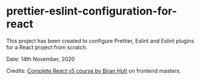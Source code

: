# prettier-eslint-configuration-for-react

This project has been created to configure Prettier, Eslint and Eslint plugins for a React project from scratch.

Date: 14th November, 2020

Credits: [Complete React v5 course by Biran Holt](https://frontendmasters.com/courses/complete-react-v5/) on frontend masters.
